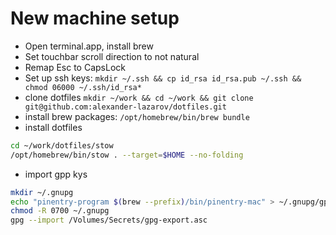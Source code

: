 # New machine setup

- Open terminal.app, install brew
- Set touchbar scroll direction to not natural
- Remap Esc to CapsLock
- Set up ssh keys:
  `mkdir ~/.ssh && cp id_rsa id_rsa.pub ~/.ssh && chmod 06000 ~/.ssh/id_rsa*`
- clone dotfiles
  `mkdir ~/work && cd ~/work && git clone git@github.com:alexander-lazarov/dotfiles.git`
- install brew packages:
  `/opt/homebrew/bin/brew bundle`
- install dotfiles
```bash
cd ~/work/dotfiles/stow
/opt/homebrew/bin/stow . --target=$HOME --no-folding
```
- import gpp kys
```bash
mkdir ~/.gnupg
echo "pinentry-program $(brew --prefix)/bin/pinentry-mac" > ~/.gnupg/gpg-agent.conf
chmod -R 0700 ~/.gnupg
gpg --import /Volumes/Secrets/gpg-export.asc
```

